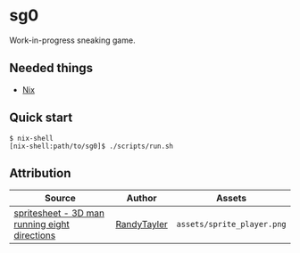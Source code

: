 # sg0

Work-in-progress sneaking game.

Needed things
---
*   [Nix](https://nixos.org/download.html)

Quick start
---
```
$ nix-shell
[nix-shell:path/to/sg0]$ ./scripts/run.sh
```

Attribution
---
| Source | Author | Assets |
| --- | --- | --- |
| [spritesheet - 3D man running eight directions](https://opengameart.org/content/spritesheet-3d-man-running-eight-directions) | [RandyTayler](http://randytayler.com/) | `assets/sprite_player.png` |
